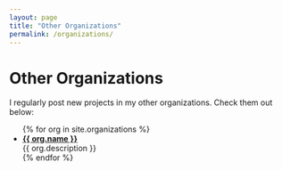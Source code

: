 ```yaml
---
layout: page
title: "Other Organizations"
permalink: /organizations/
---
```


# Other Organizations

I regularly post new projects in my other organizations. Check them out below:

<ul>
{% for org in site.organizations %}
  <li>
    <strong><a href="{{ org.url }}" target="_blank">{{ org.name }}</a></strong><br>
    {{ org.description }}
  </li>
{% endfor %}
</ul>
